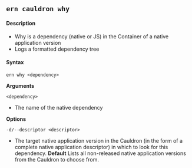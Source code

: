 ## `ern cauldron why`

#### Description

* Why is a dependency (native or JS) in the Container of a native application version
* Logs a formatted dependency tree

#### Syntax

`ern why <dependency>`

**Arguments**

`<dependency>`

* The name of the native dependency

**Options**  

`-d/--descriptor <descriptor>`

* The target native application version in the Cauldron (in the form of a complete native application descriptor) in which to look for this dependency.
**Default**  Lists all non-released native application versions from the Cauldron to choose from.
